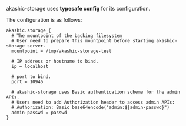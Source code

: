 akashic-storage uses **typesafe config** for its configuration.

The configuration is as follows:

```
akashic.storage {
  # The mountpoint of the backing filesystem
  # User need to prepare this mountpoint before starting akashic-storage server.
  mountpoint = /tmp/akashic-storage-test

  # IP address or hostname to bind.
  ip = localhost

  # port to bind.
  port = 10946

  # akashic-storage uses Basic authentication scheme for the admin APIs.
  # Users need to add Authorization header to access admin APIs:
  # Authorization: Basic base64encode("admin:${admin-passwd}")
  admin-passwd = passwd
}
```